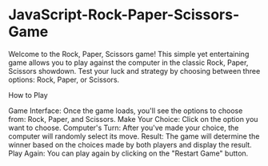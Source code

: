 # JavaScript-Rock-Paper-Scissors-Game
Welcome to the Rock, Paper, Scissors game! This simple yet entertaining game allows you to play against the computer in the classic Rock, Paper, Scissors showdown. Test your luck and strategy by choosing between three options: Rock, Paper, or Scissors.

How to Play

Game Interface: Once the game loads, you'll see the options to choose from: Rock, Paper, and Scissors.
Make Your Choice: Click on the option you want to choose.
Computer's Turn: After you've made your choice, the computer will randomly select its move.
Result: The game will determine the winner based on the choices made by both players and display the result.
Play Again: You can play again by clicking on the "Restart Game" button.
